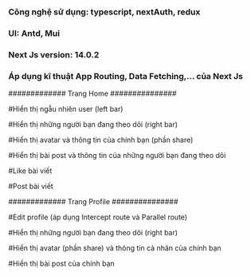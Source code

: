 ### Công nghệ sử dụng: typescript, nextAuth, redux

### UI: Antd, Mui

### Next Js version: 14.0.2

### Áp dụng kĩ thuật App Routing, Data Fetching,... của Next Js

############# Trang Home ###############

#Hiển thị ngẫu nhiên user (left bar)

#Hiển thị những người bạn đang theo dõi (right bar)

#Hiển thị avatar và thông tin của chính bạn (phần share)

#Hiển thị bài post và thông tin của những người bạn đang theo dõi

#Like bài viết

#Post bài viết

############# Trang Profile ###############

#Edit profile (áp dụng Intercept route và Parallel route)

#Hiển thị những người bạn đang theo dõi (right bar)

#Hiển thị avatar (phần share) và thông tin cả nhân của chính bạn

#Hiển thị bài post của chính bạn
